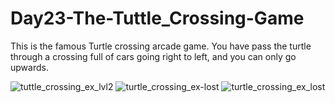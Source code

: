 # Day23-The-Tuttle_Crossing-Game
This is the famous Turtle crossing arcade game. You have pass the turtle through a crossing full of cars going right to left, and you can only go upwards.

![tuttle_crossing_ex_lvl2](https://user-images.githubusercontent.com/86790253/230641521-d38c43c3-572e-438c-b6cd-b857770946ce.gif)
![turtle_crossing_ex-lost](https://user-images.githubusercontent.com/86790253/230641532-98754fe0-4b40-4b23-b830-8cb59001925f.gif)
![turtle_crossing_ex_lost](https://user-images.githubusercontent.com/86790253/230641543-d23e4d48-9fae-4585-b535-8bbd4251fde5.gif)
